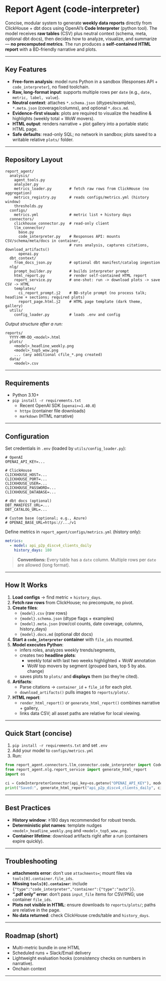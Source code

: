 # Report Agent (code-interpreter)

Concise, modular system to generate **weekly data reports** directly from ClickHouse + dbt docs using OpenAI’s **Code Interpreter** (python tool). The model receives **raw tables** (CSV) plus neutral context (schema, meta, optional dbt docs), then decides how to analyze, visualize, and summarize — **no precomputed metrics**. The run produces a **self-contained HTML report** with a BD-friendly narrative and plots.

---

## Key Features

- **Free-form analysis**: model runs Python in a sandbox (Responses API + `code_interpreter`), no fixed toolchain.
- **Raw, long-format input**: supports multiple rows per `date` (e.g., `date, metric, label, value`).
- **Neutral context**: attaches `*.schema.json` (dtypes/examples), `*.meta.json` (coverage/columns), and optional `*.docs.md`.
- **Evidence-first visuals**: plots are required to visualize the headline & highlights (weekly total + WoW movers).
- **HTML output**: renders narrative + plot gallery into a portable static HTML page.
- **Safe defaults**: read-only SQL; no network in sandbox; plots saved to a writable relative `plots/` folder.

---

## Repository Layout

```
report_agent/
  analysis/
    agent_tools.py
    analyzer.py
    metrics_loader.py        # fetch raw rows from ClickHouse (no aggregation)
    metrics_registry.py      # reads configs/metrics.yml (history window)
    thresholds.py
  configs/
    metrics.yml              # metric list + history days
  connectors/
    clickhouse_connector.py  # read-only client
    llm_connector/
      base.py
      code_interpreter.py    # Responses API: mounts CSV/schema/meta/docs in container,
                             # runs analysis, captures citations, download_artifacts()
      openai.py
  dbt_context/
    from_docs_json.py        # optional dbt manifest/catalog ingestion
  nlg/
    prompt_builder.py        # builds interpreter prompt
    html_report.py           # render self-contained HTML report
    report_service.py        # one-shot: run -> download plots -> save CSV -> HTML
    templates/
      ci_report_prompt.j2    # BD-style prompt (no process talk; headline + sections; required plots)
      report_page.html.j2    # HTML page template (dark theme, gallery)
  utils/
    config_loader.py         # loads .env and config
```

_Output structure after a run:_
```
reports/
  YYYY-MM-DD_<model>.html
  plots/
    <model>_headline_weekly.png
    <model>_top5_wow.png
    ... (any additional cfile_*.png created)
  data/
    <model>.csv
```

---

## Requirements

- Python 3.10+
- `pip install -r requirements.txt`
  - Recent OpenAI SDK (`openai>=1.40.0`)
  - `httpx` (container file downloads)
  - `markdown` (HTML narrative)

---

## Configuration

Set credentials in `.env` (loaded by `utils/config_loader.py`):

```
# OpenAI
OPENAI_API_KEY=...

# ClickHouse
CLICKHOUSE_HOST=...
CLICKHOUSE_PORT=...
CLICKHOUSE_USER=...
CLICKHOUSE_PASSWORD=...
CLICKHOUSE_DATABASE=...

# dbt docs (optional)
DBT_MANIFEST_URL=...
DBT_CATALOG_URL=...

# Custom base (optional; e.g., Azure)
# OPENAI_BASE_URL=https://.../v1
```

Define metrics in `report_agent/configs/metrics.yml` (history only):

```yaml
metrics:
  - model: api_p2p_discv4_clients_daily
    history_days: 180
```

> **Conventions:** Every table has a `date` column. Multiple rows per `date` are allowed (long format).

---

## How It Works

1. **Load configs** → find metric + `history_days`.
2. **Fetch raw rows** from ClickHouse; no precompute, no pivot.
3. **Create files**:
   - `{model}.csv` (raw rows)
   - `{model}.schema.json` (dtype flags + examples)
   - `{model}.meta.json` (row/col counts, date coverage, columns, history_days)
   - `{model}.docs.md` (optional dbt docs)
4. **Start a `code_interpreter` container** with `file_ids` mounted.
5. **Model executes Python**:
   - infers roles, analyzes weekly trends/segments,
   - creates two **headline plots**:
     - weekly total with last two weeks highlighted + WoW annotation
     - WoW top movers by segment (grouped bars, top 5 by abs. change)
   - saves plots to `plots/` and **displays** them (so they’re cited).
6. **Artifacts**:
   - Parse citations → `container_id` + `file_id` for each plot.
   - `download_artifacts()` pulls images to `reports/plots/`.
7. **HTML report**:
   - `render_html_report()` or `generate_html_report()` combines narrative + gallery,
   - links data CSV; all asset paths are relative for local viewing.

---

## Quick Start (concise)

1. `pip install -r requirements.txt` and set `.env`
2. Add your model to `configs/metrics.yml`
3. Run:

```python
from report_agent.connectors.llm_connector.code_interpreter import CodeInterpreterConnector
from report_agent.nlg.report_service import generate_html_report
import os

ci = CodeInterpreterConnector(api_key=os.getenv("OPENAI_API_KEY"), model_name="gpt-4.1")
print("Saved:", generate_html_report("api_p2p_discv4_clients_daily", ci, out_dir="reports"))
```

---

## Best Practices

- **History window**: ≥180 days recommended for robust trends.
- **Deterministic plot names**: template nudges `<model>_headline_weekly.png` and `<model>_top5_wow.png`.
- **Container lifetime**: download artifacts right after a run (containers expire quickly).

---

## Troubleshooting

- **attachments error**: don’t use `attachments=`; mount files via `tools[0].container.file_ids`.
- **Missing `tools[0].container`**: include `{"type":"code_interpreter","container":{"type":"auto"}}`.
- **“.pdf only” error**: don’t pass `input_file` items for CSV/PNG; use container `file_ids`.
- **Plots not visible in HTML**: ensure downloads to `reports/plots/`; paths are relative in the page.
- **No data returned**: check ClickHouse creds/table and `history_days`.

---

## Roadmap (short)

- Multi-metric bundle in one HTML
- Scheduled runs + Slack/Email delivery
- Lightweight evaluation hooks (consistency checks on numbers in narrative).
- Onchain context

---